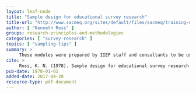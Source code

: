 ```yaml
---
layout: leaf-node
title: "Sample design for educational survey research"
title-url: "http://www.sacmeq.org/sites/default/files/sacmeq/training-modules/sacmeq-training-module-3.pdf"
author: [ "Kenneth Ross" ]
groups: research-principles-and-methodologies
categories: [ "survey-research" ]
topics: [ "sampling-tips" ]
summary: >
     These modules were prepared by IIEP staff and consultants to be used in training workshops presented for the National Research Coordinators who are responsible for the educational policy research programme conducted by the Southern and Eastern Africa Consortium for Monitoring Educational Quality (SACMEQ). 
cite: >
     Ross, K. N. (1978). Sample design for educational survey research. Evaluation in Education. International Progress, 2(2), 105-195.
pub-date: 1978-01-01
added-date: 2017-04-28
resource-type: pdf-document
---
```

